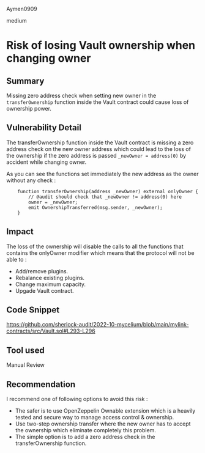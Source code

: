 Aymen0909

medium

# Risk of losing Vault ownership when changing owner

## Summary

Missing zero address check when setting new owner in the `transferOwnership` function inside the Vault contract could cause loss of ownership power.

## Vulnerability Detail

The transferOwnership function inside the Vault contract is missing a zero address check on the new owner address which could lead to the loss of the ownership if the zero address is passed `_newOwner = address(0)` by accident while changing owner.

As you can see the functions set immediately the new address as the owner without any check :

```
    function transferOwnership(address _newOwner) external onlyOwner {
        // @audit should check that _newOwner != address(0) here
        owner = _newOwner;
        emit OwnershipTransferred(msg.sender, _newOwner);
    }
```

## Impact

The loss of the ownership will disable the calls to all the functions that contains the onlyOwner modifier which means that the protocol will not be able to :

* Add/remove plugins.
* Rebalance existing plugins.
* Change maximum capacity.
* Upgade Vault contract.

## Code Snippet

https://github.com/sherlock-audit/2022-10-mycelium/blob/main/mylink-contracts/src/Vault.sol#L293-L296

## Tool used

Manual Review

## Recommendation

I recommend one of following options to avoid this risk :

* The safer is to use OpenZeppelin Ownable extension which is a heavily tested and secure way to manage access control & ownership.
* Use two-step ownership transfer where the new owner has to accept the ownership which eliminate completely this problem.
* The simple option is to add a zero address check in the transferOwnership function.